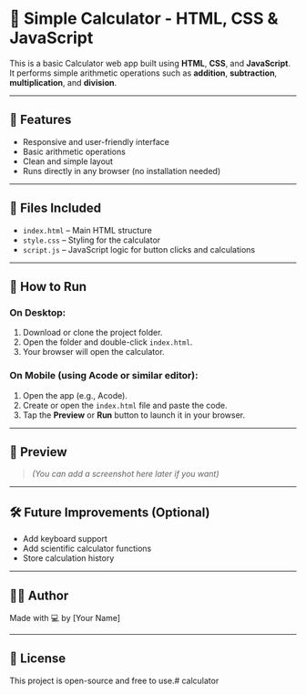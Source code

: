 # 🧮 Simple Calculator - HTML, CSS & JavaScript

This is a basic Calculator web app built using **HTML**, **CSS**, and **JavaScript**. It performs simple arithmetic operations such as **addition**, **subtraction**, **multiplication**, and **division**.

---

## 🔧 Features

- Responsive and user-friendly interface
- Basic arithmetic operations
- Clean and simple layout
- Runs directly in any browser (no installation needed)

---

## 📁 Files Included

- `index.html` – Main HTML structure
- `style.css` – Styling for the calculator
- `script.js` – JavaScript logic for button clicks and calculations

---

## 🚀 How to Run

### On Desktop:

1. Download or clone the project folder.
2. Open the folder and double-click `index.html`.
3. Your browser will open the calculator.

### On Mobile (using Acode or similar editor):

1. Open the app (e.g., Acode).
2. Create or open the `index.html` file and paste the code.
3. Tap the **Preview** or **Run** button to launch it in your browser.

---

## 📸 Preview

> *(You can add a screenshot here later if you want)*

---

## 🛠️ Future Improvements (Optional)

- Add keyboard support
- Add scientific calculator functions
- Store calculation history

---

## 🧑‍💻 Author

Made with 💻 by [Your Name]

---

## 📜 License

This project is open-source and free to use.# calculator